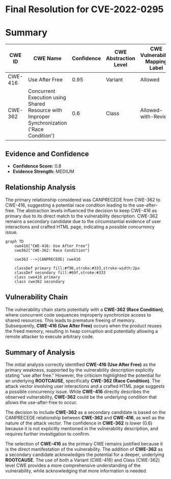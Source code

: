# Final Resolution for CVE-2022-0295

# Summary
| CWE ID | CWE Name | Confidence | CWE Abstraction Level | CWE Vulnerability Mapping Label | CWE-Vulnerability Mapping Notes |
|---|---|---|---|---|---|
| CWE-416 | Use After Free | 0.95 | Variant | Allowed | Primary CWE |
| CWE-362 | Concurrent Execution using Shared Resource with Improper Synchronization ('Race Condition') | 0.6 | Class | Allowed-with-Review | Secondary Candidate |

## Evidence and Confidence

*   **Confidence Score:** 0.8
*   **Evidence Strength:** MEDIUM

## Relationship Analysis
The primary relationship considered was CANPRECEDE from CWE-362 to CWE-416, suggesting a potential race condition leading to the use-after-free. The abstraction levels influenced the decision to keep CWE-416 as primary due to its direct match to the vulnerability description. CWE-362 remains a secondary candidate due to the circumstantial evidence of user interactions and crafted HTML page, indicating a possible concurrency issue.

```mermaid
graph TD
    cwe416["CWE-416: Use After Free"]
    cwe362["CWE-362: Race Condition"]
    
    cwe362 -->|CANPRECEDE| cwe416
    
    classDef primary fill:#f96,stroke:#333,stroke-width:2px
    classDef secondary fill:#69f,stroke:#333
    class cwe416 primary
    class cwe362 secondary
```

## Vulnerability Chain
The vulnerability chain starts potentially with a **CWE-362 (Race Condition)**, where concurrent code sequences improperly synchronize access to shared resources. This leads to premature freeing of memory. Subsequently, **CWE-416 (Use After Free)** occurs when the product reuses the freed memory, resulting in heap corruption and potentially allowing a remote attacker to execute arbitrary code.

## Summary of Analysis
The initial analysis correctly identified **CWE-416 (Use After Free)** as the primary weakness, supported by the vulnerability description explicitly stating "use after free." However, the criticism highlighted the potential for an underlying **ROOTCAUSE**, specifically **CWE-362 (Race Condition)**. The attack vector involving user interactions and a crafted HTML page suggests a possible concurrency issue. While **CWE-416** directly describes the observed vulnerability, **CWE-362** could be the underlying condition that allows the use-after-free to occur.

The decision to include **CWE-362** as a secondary candidate is based on the CANPRECEDE relationship between **CWE-362** and **CWE-416**, as well as the nature of the attack vector. The confidence in **CWE-362** is lower (0.6) because it is not explicitly mentioned in the vulnerability description, and requires further investigation to confirm.

The selection of **CWE-416** as the primary CWE remains justified because it is the direct manifestation of the vulnerability. The addition of **CWE-362** as a secondary candidate acknowledges the potential for a deeper, underlying **ROOTCAUSE**. The use of both a Variant (CWE-416) and Class (CWE-362) level CWE provides a more comprehensive understanding of the vulnerability, while acknowledging that more information is needed.